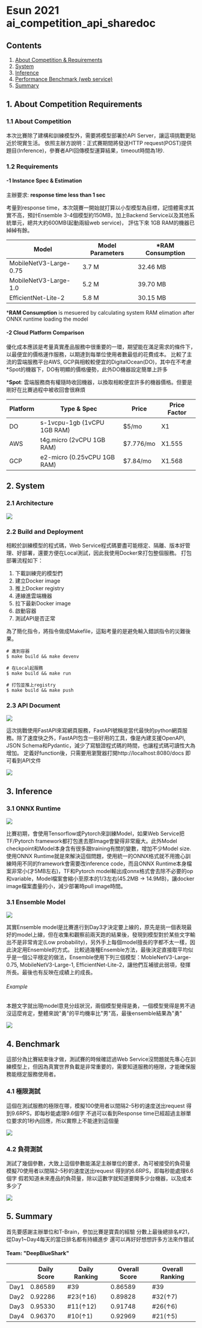 # Esun 2021 ai_competition_api_sharedoc

## Contents
1. [About Competition & Requirements](#1-about-competition-requirements)
2. [System](#2-system)
3. [Inference](#3-inference)
4. [Performance Benchmark (web service)](#4-benchmark) 
5. [Summary](#5-summary)

## 1. About Competition Requirements

### 1.1 About Competition
本次比賽除了建構和訓練模型外，需要將模型部署於API Server，讓這項挑戰更貼近於現實生活。
依照主辦方說明：正式賽期間將發送HTTP request(POST)提供題目(Inference)，參賽者API回傳模型運算結果，timeout時間為1秒.

### 1.2 Requirements
#### -1 Instance Spec & Estimation
主辦要求: **response time less than 1 sec**

考量到response time，本次競賽一開始就打算以小型模型為目標，記憶體需求其實不高，預計Ensemble 3-4個模型約150MB，加上Backend Service以及其他系統單元，總共大約600MB(起動兩組web service)，
評估下來 1GB RAM的機器已綽綽有餘。

| Model | Model Parameters | *RAM Consumption |
| -------- | -------- | -------- |
| MobileNetV3-Large-0.75 | 3.7 M | 32.46 MB |
| MobileNetV3-Large-1.0 | 5.2 M | 39.70 MB |
| EfficientNet-Lite-2 | 5.8 M | 30.15 MB |

***RAM Consumption** is mesuered by calculating system RAM elimation after ONNX runtime loading the model 


#### -2 Cloud Platform Comparison 

優化成本應該是考量真實產品服務中很重要的一環，期望能在滿足需求的條件下，以最便宜的價格運作服務，以期達到每單位使用者數最低的花費成本。
比較了主流的雲端服務平台AWS, GCP與相較較便宜的DigitalOcean(DO)，其中在不考慮*Spot的機器下，DO有明顯的價格優勢，此外DO機器設定簡單上許多

***Spot**: 雲端服務商有權隨時收回機器，以換取相較便宜許多的機器價格。但要是剛好在比賽過程中被收回會很麻煩


| Platform | Type & Spec | Price | Price Factor |
| -------- | -------- | -------- | -------- |
| DO | s-1vcpu-1gb (1vCPU 1GB RAM) | $5/mo | X1 |
| AWS | t4g.micro (2vCPU 1GB RAM) | $7.776/mo | X1.555 |
| GCP | e2-micro (0.25vCPU 1GB RAM) | $7.84/mo | X1.568 |


## 2. System

### 2.1 Architecture
![](https://i.imgur.com/VbHlGQa.png)

### 2.2 Build and Deployment
相較於訓練模型的程式碼，Web Service程式碼要盡可能穩定、隔離、版本好管理、好部署，還要方便在Local測試，因此我使用Docker來打包整個服務。
打包部署流程如下：

1. 下載訓練完的模型們
2. 建立Docker image
3. 推上Docker registry
4. 連線進雲端機器
5. 拉下最新Docker image
6. 啟動容器
7. 測試API是否正常

為了簡化指令，將指令做成Makefile，這點考量的是避免輸入錯誤指令的災難後果。

``` shell
# 進到容器
$ make build && make devenv

# 在Local起服務
$ make build && make run

# 打包並推上registry
$ make build && make push
```

### 2.3 API Document
![](https://i.imgur.com/ULWE3xP.png)

這次挑戰使用FastAPI來寫網頁服務，FastAPI號稱是當代最快的python網頁服務。除了速度快之外，FastAPI包含一些好用的工具，像是內建支援OpenAPI,  JSON Schema和Pydantic，減少了寫驗證程式碼的時間，也讓程式碼可讀性大為增加。
定義好function後，只需要用瀏覽器打開http://localhost:8080/docs 即可看到API文件

![](https://i.imgur.com/8VHtDi8.png)

## 3. Inference

### 3.1 ONNX Runtime

![](https://i.imgur.com/X134taI.png)

比賽初期，會使用Tensorflow或Pytorch來訓練Model，如果Web Service把TF/Pytorch framework都打包進去那Image會變得非常龐大。此外Model checkpoint和Model本身含有很多跟training有關的變數，增加不少Model size.
使用ONNX Runtime就是來解決這個問題，使用統一的ONNX格式就不用擔心訓練時用不同的framework會需要改inference code，而且ONNX Runtime本身檔案非常小(才5MB左右)，TF和Pytorch model輸出成onnx格式會去除不必要的op和variable，Model檔案會縮小至原本的1/3左右(45.2MB -> 14.9MB)，讓docker image檔案盡量的小，減少部署時pull image時間。

### 3.1 Ensemble Model

![](https://i.imgur.com/cX0SSjI.png)

其實Ensemble model是比賽進行到Day3才決定要上線的，原先是挑一個表現最好的model上線，但在收集和觀察前兩天跑的結果後，發現到模型對於某些文字輸出不是非常肯定(Low probability)，另外手上每個model擅長的字都不太一樣，因此決定用Ensemble的方式。
比較過幾種Ensemble方法，最後決定直接取平均似乎是一個公平穩定的做法，Ensemble使用下列三個模型：MobleNetV3-Large-0.75, MobileNetV3-Large-1, EfficientNet-Lite-2，讓他們互補彼此弱項，發揮所長。最後也有反映在成績上的成長。

###### Example
本題文字就出現model意見分歧狀況，兩個模型覺得是勇，一個模型覺得是男不過沒這麼肯定，整體來說"勇"的平均機率比"男"高，最後ensemble結果為"勇"

![](https://i.imgur.com/jyZLK9Q.png)



## 4. Benchmark

這部分為比賽結束後才做，測試賽的時候確認過Web Service沒問題就先專心在訓練模型上，但因為真實世界負載是非常重要的，需要知道服務的極限，才能確保服務能穩定服務使用者。

### 4.1 極限測試
這個在測試服務的極限在哪，模擬100使用者以間隔2-5秒的速度送出request
得到9.6RPS，即每秒能處理9.6個字
不過可以看到Response time已經超過主辦單位要求的1秒內回應，所以實際上不能達到這個量

![](https://i.imgur.com/fCcHXK6.png)

### 4.2 負荷測試
測試了幾個參數，大致上這個參數能滿足主辦單位的要求，為可被接受的負荷量
模擬70使用者以間隔2-5秒的速度送出request
得到約6.6RPS，即每秒能處理6.6個字
假若知道未來產品的負荷量，除以這數字就知道要開多少台機器，以及成本多少了

![](https://i.imgur.com/hdlFk1Y.png)

## 5. Summary
首先要感謝主辦單位和T-Brain，參加比賽是寶貴的經驗
分數上最後總排名#21，從Day1~Day4每天的當日排名都有持續進步
還可以再好好想想許多方法來作嘗試

#### Team: "DeepBlueShark"
|  | Daily Score | Daily Ranking | Overall Score| Overall Ranking|
| -------- | -------- | -------- | ------- | -------- |
| Day1 | 0.86589 | #39 | 0.86589 | #39 |
| Day2 | 0.92286 | #23(↑16) | 0.89828 | #32(↑7) |
| Day3 | 0.95330 | #11(↑12) | 0.91748 | #26(↑6) | 
| Day4 | 0.96370 | #10(↑1) | 0.92969 | #21(↑5) |


